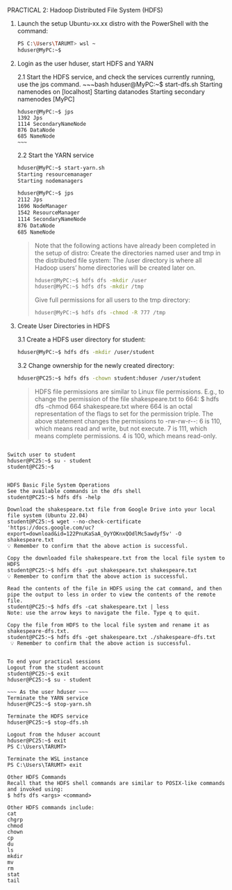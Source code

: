 PRACTICAL 2: Hadoop Distributed File System (HDFS)

1. Launch the setup Ubuntu-xx.xx distro with the PowerShell with the command:
   ~~~bash
   PS C:\Users\TARUMT> wsl ~
   hduser@MyPC:~$ 
   ~~~

2. Login as the user hduser, start HDFS and YARN 

   2.1 Start the HDFS service, and check the services currently running, use the jps command.
       ~~~bash
       hduser@MyPC:~$ start-dfs.sh
       Starting namenodes on [localhost]
       Starting datanodes
       Starting secondary namenodes [MyPC]

       hduser@MyPC:~$ jps
       1392 Jps
       1114 SecondaryNameNode
       876 DataNode
       685 NameNode
       ~~~

    2.2 Start the YARN service
      ~~~bash
      hduser@MyPC:~$ start-yarn.sh
      Starting resourcemanager
      Starting nodemanagers
      
      hduser@MyPC:~$ jps
      2112 Jps
      1696 NodeManager
      1542 ResourceManager
      1114 SecondaryNameNode
      876 DataNode
      685 NameNode
      ~~~
   
      > Note that the following actions have already been completed in the setup of distro:
      > Create the directories named user and tmp in the distributed file system: 
      > The /user directory is where all Hadoop users’ home directories will be created later on.
      > ~~~bash
      > hduser@MyPC:~$ hdfs dfs -mkdir /user
      > hduser@MyPC:~$ hdfs dfs -mkdir /tmp
      > ~~~
      > Give full permissions for all users to the tmp directory:
      > ~~~bash
      > hduser@MyPC:~$ hdfs dfs -chmod -R 777 /tmp
      > ~~~
   
3. Create User Directories in HDFS

   3.1 Create a HDFS user directory for student:
      ~~~bash
      hduser@MyPC:~$ hdfs dfs -mkdir /user/student
      ~~~

    3.2 Change ownership for the newly created directory:
      ~~~bash
      hduser@PC25:~$ hdfs dfs -chown student:hduser /user/student
      ~~~
      
      > HDFS file permissions are similar to Linux file permissions. 
      > E.g., to change the permission of the file shakespeare.txt to 664:
      > $ hdfs dfs -chmod 664 shakespeare.txt 
      > where 664 is an octal representation of the flags to set for the permission triple.
      > The above statement  changes the permissions to -rw-rw-r--:
      > 6 is 110, which means read and write, but not execute.
      > 7 is 111, which means complete permissions.
      > 4 is 100, which means read-only.


~~~ As the user student ~~~ 

Switch user to student
hduser@PC25:~$ su - student
student@PC25:~$


HDFS Basic File System Operations
See the available commands in the dfs shell
student@PC25:~$ hdfs dfs -help

Download the shakespeare.txt file from Google Drive into your local file system (Ubuntu 22.04)
student@PC25:~$ wget --no-check-certificate 'https://docs.google.com/uc?export=download&id=122PnuKaSaA_OyYOKnxQOdlMc5awdyf5v' -O shakespeare.txt
💡 Remember to confirm that the above action is successful.

Copy the downloaded file shakespeare.txt from the local file system to HDFS
student@PC25:~$ hdfs dfs -put shakespeare.txt shakespeare.txt
💡 Remember to confirm that the above action is successful.

Read the contents of the file in HDFS using the cat command, and then pipe the output to less in order to view the contents of the remote file.  
student@PC25:~$ hdfs dfs -cat shakespeare.txt | less 
Note: use the arrow keys to navigate the file. Type q to quit.

Copy the file from HDFS to the local file system and rename it as shakespeare-dfs.txt.
student@PC25:~$ hdfs dfs -get shakespeare.txt ./shakespeare-dfs.txt
 💡 Remember to confirm that the above action is successful.


To end your practical sessions
Logout from the student account
student@PC25:~$ exit
hduser@PC25:~$ su - student

~~~ As the user hduser ~~~ 
Terminate the YARN service
hduser@PC25:~$ stop-yarn.sh

Terminate the HDFS service
hduser@PC25:~$ stop-dfs.sh

Logout from the hduser account
hduser@PC25:~$ exit
PS C:\Users\TARUMT> 

Terminate the WSL instance
PS C:\Users\TARUMT> exit

Other HDFS Commands
Recall that the HDFS shell commands are similar to POSIX-like commands and invoked using:
$ hdfs dfs <args> <command>

Other HDFS commands include:
cat
chgrp
chmod
chown
cp
du
ls
mkdir
mv
rm
stat
tail 


